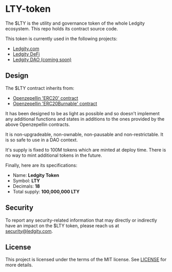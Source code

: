 # LTY-token
The $LTY is the utility and governance token of the whole Ledgity ecosystem. This repo holds its contract source code.

This token is currently used in the following projects:
- [Ledgity.com](https://ledgity.com)
- [Ledgity DeFi](https://ledgity.finance)
- [Ledgity DAO (coming soon)](https://ledgity.org)

## Design
The $LTY contract inherits from:
- [Openzepellin 'ERC20' contract](https://docs.openzeppelin.com/contracts/4.x/api/token/erc20#ERC20)
- [Openzepellin 'ERC20Burnable' contract](https://docs.openzeppelin.com/contracts/4.x/api/token/erc20#ERC20Burnable)

It has been designed to be as light as possible and so doesn't implement any additional functions and states in additions to the ones provided by the above Openzepellin contracts.

It is non-upgradeable, non-ownable, non-pausable and non-restrictable. It is so safe to use in a DAO context.

It's supply is fixed to 100M tokens which are minted at deploy time. There is no way to mint additional tokens in the future.

Finally, here are its specifications:
- Name: **Ledgity Token**
- Symbol: **LTY**
- Decimals: **18**
- Total supply: **100,000,000 LTY**

## Security
To report any security-related information that may directly or indirectly have an impact on the $LTY token, please reach us at security@ledgity.com.

## License
This project is licensed under the terms of the MIT license. See [LICENSE](LICENSE) for more details.